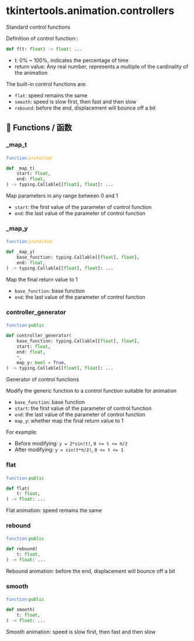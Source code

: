 # tkintertools.animation.controllers


Standard control functions

Definition of control function::

```python
def f(t: float) -> float: ...
```

* t: 0% ~ 100%, indicates the percentage of time
* return value: Any real number, represents a multiple of the cardinality of the animation

The built-in control functions are:

* `flat`: speed remains the same
* `smooth`: speed is slow first, then fast and then slow
* `rebound`: before the end, displacement will bounce off a bit


## 🔵 Functions / 函数

### \_map\_t

<code style='color: royalblue;'>function</code> <code style='color: orange;'>protected</code>

```python
def _map_t(
    start: float,
    end: float,
) -> typing.Callable[[float], float]: ...
```

Map parameters in any range between 0 and 1

* `start`: the first value of the parameter of control function
* `end`: the last value of the parameter of control function


### \_map\_y

<code style='color: royalblue;'>function</code> <code style='color: orange;'>protected</code>

```python
def _map_y(
    base_function: typing.Callable[[float], float],
    end: float,
) -> typing.Callable[[float], float]: ...
```

Map the final return value to 1

* `base_function`: base function
* `end`: the last value of the parameter of control function


### controller\_generator

<code style='color: royalblue;'>function</code> <code style='color: green;'>public</code>

```python
def controller_generator(
    base_function: typing.Callable[[float], float],
    start: float,
    end: float,
    *,
    map_y: bool = True,
) -> typing.Callable[[float], float]: ...
```

Generator of control functions

Modify the generic function to a control function suitable for animation

* `base_function`: base function
* `start`: the first value of the parameter of control function
* `end`: the last value of the parameter of control function
* `map_y`: whether map the final return value to 1

For example:

* Before modifying: `y = 2*sin(t)`, `0 <= t <= π/2`
* After modifying: `y = sin(t*π/2)`, `0 <= t <= 1`


### flat

<code style='color: royalblue;'>function</code> <code style='color: green;'>public</code>

```python
def flat(
    t: float,
) -> float: ...
```
Flat animation: speed remains the same

### rebound

<code style='color: royalblue;'>function</code> <code style='color: green;'>public</code>

```python
def rebound(
    t: float,
) -> float: ...
```
Rebound animation: before the end, displacement will bounce off a bit

### smooth

<code style='color: royalblue;'>function</code> <code style='color: green;'>public</code>

```python
def smooth(
    t: float,
) -> float: ...
```
Smooth animation: speed is slow first, then fast and then slow

